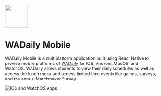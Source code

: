 <img src="https://wadaily.co/logo.png" height="75">
<h1> WADaily Mobile</h1>

WADaily Mobile is a multiplatform application built using React Native to provide mobile platforms of [WADaily](https://pages.github.com/) for IOS, Android, MacOS, and WatchOS. WADaily allows students to view their daily schedules as well as access the lunch menu and access limited time events like games, surveys, and the annual Matchmaker Survey.

 ![IOS and WatchOS Apps](https://i.ibb.co/876mNfb/Screenshots-Transparent.png)

